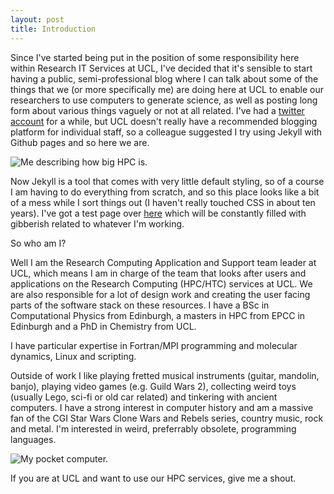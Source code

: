 ```yaml
---
layout: post
title: Introduction
---
```


Since I've started being put in the position of some responsibility here within Research IT Services at UCL, I've decided that it's sensible to start having a public, semi-professional blog where I can talk about some of the things that we (or more specifically me) are doing here at UCL to enable our researchers to use computers to generate science, as well as posting long form about various things vaguely or not at all related.  I've had a [twitter account]("https://twitter.com/owainkenway") for a while, but UCL doesn't really have a recommended blogging platform for individual staff, so a colleague suggested I try using Jekyll with Github pages and so here we are.

![Me describing how big HPC is.]("images/meee.png")

Now Jekyll is a tool that comes with very little default styling, so of a course I am having to do everything from scratch, and so this place looks like a bit of a mess while I sort things out (I haven't really touched CSS in about ten years).  I've got a test page over [here]("/2016/06/17/Scratch.html") which will be constantly filled with gibberish related to whatever I'm working.

So who am I?

Well I am the Research Computing Application and Support team leader at UCL, which means I am in charge of the team that looks after users and applications on the Research Computing (HPC/HTC) services at UCL.  We are also responsible for a lot of design work and creating the user facing parts of the software stack on these resources.  I have a BSc in Computational Physics from Edinburgh, a masters in HPC from EPCC in Edinburgh and a PhD in Chemistry from UCL.

I have particular expertise in Fortran/MPI programming and molecular dynamics, Linux and scripting.

Outside of work I like playing fretted musical instruments (guitar, mandolin, banjo), playing video games (e.g. Guild Wars 2), collecting weird toys (usually Lego, sci-fi or old car related) and tinkering with ancient computers.  I have a strong interest in computer history and am a massive fan of the CGI Star Wars Clone Wars and Rebels series, country music, rock and metal.  I'm interested in weird, preferrably obsolete, programming languages.

![My pocket computer.]("images/sharp.png")

If you are at UCL and want to use our HPC services, give me a shout.
